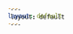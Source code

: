 ```yaml
---
layout: default
---
```


<style type="text/css">
  body {
    text-shadow: #0e100f 5px 2px;
  }
</style>
